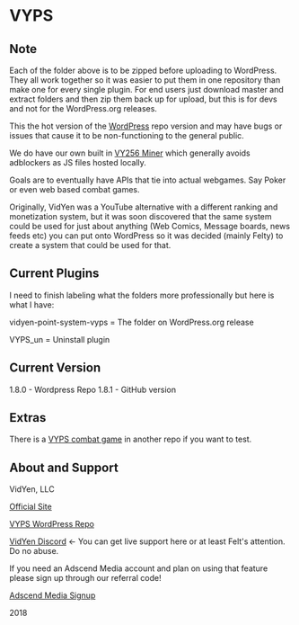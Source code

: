 # VYPS

Note
------------
Each of the folder above is to be zipped before uploading to WordPress. They all work together so it was easier to put them in one repository than make one for every single plugin. For end users just download master and extract folders and then zip them back up for upload, but this is for devs and not for the WordPress.org releases.

This the hot version of the [WordPress](https://wordpress.org/plugins/vidyen-point-system-vyps/) repo version and may have bugs or issues that cause it to be non-functioning to the general public.

We do have our own built in [VY256 Miner](https://github.com/VidYen/webminerpool) which generally avoids adblockers as JS files hosted locally.

Goals are to eventually have APIs that tie into actual webgames. Say Poker or even web based combat games.

Originally, VidYen was a YouTube alternative with a different ranking and monetization system, but it was soon discovered that the same system could be used for just about anything (Web Comics, Message boards, news feeds etc) you can put onto WordPress so it was decided (mainly Felty) to create a system that could be used for that.

Current Plugins
--------

I need to finish labeling what the folders more professionally but here is what I have:

vidyen-point-system-vyps = The folder on WordPress.org release

VYPS_un = Uninstall plugin

Current Version
--------
1.8.0 - Wordpress Repo
1.8.1 - GitHub version

Extras
--------
There is a [VYPS combat game](https://github.com/VidYen/VYPS-combat-game) in another repo if you want to test.


About and Support
--------

VidYen, LLC

[Official Site](https://www.vidyen.com/)

[VYPS WordPress Repo](https://wordpress.org/plugins/vidyen-point-system-vyps/)

[VidYen Discord](https://discord.gg/6svN5sS) <- You can get live support here or at least Felt's attention. Do no abuse.

If you need an Adscend Media account and plan on using that feature please sign up through our referral code!

[Adscend Media Signup](https://adscendmedia.com/apply.php?refer=113812)


2018
